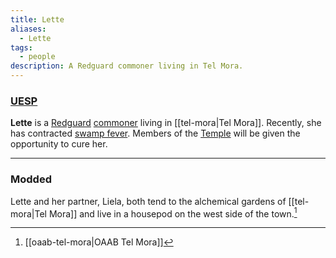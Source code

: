 ```yaml
---
title: Lette
aliases:
  - Lette
tags:
  - people
description: A Redguard commoner living in Tel Mora.
---
```

### [UESP](https://en.uesp.net/wiki/Morrowind:Lette)

**Lette** is a [Redguard](https://en.uesp.net/wiki/Morrowind:Redguard "Morrowind:Redguard") [commoner](https://en.uesp.net/wiki/Morrowind:Commoner "Morrowind:Commoner") living in [[tel-mora|Tel Mora]]. Recently, she has contracted [swamp fever](https://en.uesp.net/wiki/Morrowind:Swamp_Fever "Morrowind:Swamp Fever"). Members of the [Temple](https://en.uesp.net/wiki/Morrowind:Tribunal_Temple "Morrowind:Tribunal Temple") will be given the opportunity to cure her.

***
### Modded
Lette and her partner, Liela, both tend to the alchemical gardens of [[tel-mora|Tel Mora]] and live in a housepod on the west side of the town.[^1]

[^1]: [[oaab-tel-mora|OAAB Tel Mora]]
